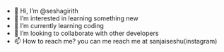 - 👋 Hi, I’m @seshagirith
- 👀 I’m interested in learning something new
- 🌱 I’m currently learning coding
- 💞️ I’m looking to collaborate with other developers
- 📫 How to reach me? you can me reach me at sanjaiseshu(instagram)

<!---
seshagirith/seshagirith is a ✨ special ✨ repository because its `README.md` (this file) appears on your GitHub profile.
You can click the Preview link to take a look at your changes.
--->
